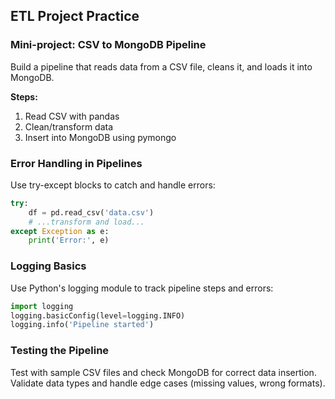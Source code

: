 ## ETL Project Practice

### Mini-project: CSV to MongoDB Pipeline
Build a pipeline that reads data from a CSV file, cleans it, and loads it into MongoDB.

**Steps:**
1. Read CSV with pandas
2. Clean/transform data
3. Insert into MongoDB using pymongo

### Error Handling in Pipelines
Use try-except blocks to catch and handle errors:
```python
try:
    df = pd.read_csv('data.csv')
    # ...transform and load...
except Exception as e:
    print('Error:', e)
```

### Logging Basics
Use Python's logging module to track pipeline steps and errors:
```python
import logging
logging.basicConfig(level=logging.INFO)
logging.info('Pipeline started')
```

### Testing the Pipeline
Test with sample CSV files and check MongoDB for correct data insertion. Validate data types and handle edge cases (missing values, wrong formats).
